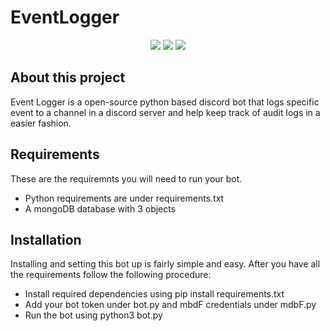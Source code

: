 # EventLogger
<p align="center">
<img src="https://forthebadge.com/images/badges/made-with-python.svg">
<img src="https://forthebadge.com/images/badges/open-source.svg">
<img src="https://forthebadge.com/images/badges/0-percent-optimized.svg">
</p>

## About this project
Event Logger is a open-source python based discord bot that logs specific event to a channel in a discord server and help keep track of audit logs in a easier fashion.

## Requirements
These are the requiremnts you will need to run your bot.

- Python requirements are under requirements.txt
- A mongoDB database with 3 objects

## Installation
Installing and setting this bot up is fairly simple and easy. After you have all the requirements follow the following procedure:

- Install required dependencies using pip install requirements.txt
- Add your bot token under bot.py and mbdF credentials under mdbF.py
- Run the bot using python3 bot.py
